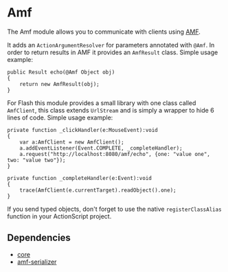 # Amf #

The Amf module allows you to communicate with clients using [AMF](http://en.wikipedia.org/wiki/Action_Message_Format).

It adds an `ActionArgumentResolver` for parameters annotated with `@Amf`. In order to return results in AMF it provides an `AmfResult` class. Simple usage example:

```
public Result echo(@Amf Object obj)
{
	return new AmfResult(obj);
}
```

For Flash this module provides a small library with one class called `AmfClient`, this class extends `UrlStream` and is simply a wrapper to hide 6 lines of code. Simple usage example:

```
private function _clickHandler(e:MouseEvent):void
{
	var a:AmfClient = new AmfClient();
	a.addEventListener(Event.COMPLETE, _completeHandler);
	a.request("http://localhost:8080/amf/echo", {one: "value one", two: "value two"});
}
		
private function _completeHandler(e:Event):void
{
	trace(AmfClient(e.currentTarget).readObject().one);
}
```

If you send typed objects, don't forget to use the native `registerClassAlias` function in your ActionScript project.

## Dependencies ##

  * [core](core.md)
  * [amf-serializer](http://mavenhub.com/mvn/central/com.exadel.flamingo.flex/amf-serializer/1.5.0)